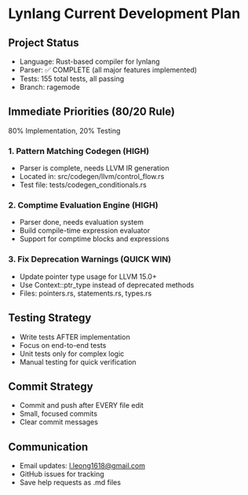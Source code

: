 # Lynlang Current Development Plan

## Project Status
- Language: Rust-based compiler for lynlang
- Parser: ✅ COMPLETE (all major features implemented)
- Tests: 155 total tests, all passing
- Branch: ragemode

## Immediate Priorities (80/20 Rule)
80% Implementation, 20% Testing

### 1. Pattern Matching Codegen (HIGH)
- Parser is complete, needs LLVM IR generation
- Located in: src/codegen/llvm/control_flow.rs
- Test file: tests/codegen_conditionals.rs

### 2. Comptime Evaluation Engine (HIGH)
- Parser done, needs evaluation system
- Build compile-time expression evaluator
- Support for comptime blocks and expressions

### 3. Fix Deprecation Warnings (QUICK WIN)
- Update pointer type usage for LLVM 15.0+
- Use Context::ptr_type instead of deprecated methods
- Files: pointers.rs, statements.rs, types.rs

## Testing Strategy
- Write tests AFTER implementation
- Focus on end-to-end tests
- Unit tests only for complex logic
- Manual testing for quick verification

## Commit Strategy
- Commit and push after EVERY file edit
- Small, focused commits
- Clear commit messages

## Communication
- Email updates: l.leong1618@gmail.com
- GitHub issues for tracking
- Save help requests as .md files